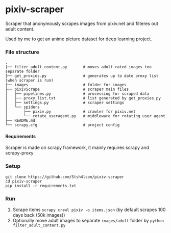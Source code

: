 # pixiv-scraper
Scraper that anonymously scrapes images from pixiv.net and filteres out adult content.

Used by me to get an anime picture dataset for deep learning project.

### File structure
```
.
├── filter_adult_content.py       # moves adult rated images too separate folder
├── get_proxies.py                # generates up to date proxy list (when scraper is run)
├── images                        # folder for images
├── pixivScrape                   # scraper main files
│   ├── pipelines.py              # processing for scraped data
│   ├── proxy_list.txt            # list generated by get_proxies.py
│   ├── settings.py               # scraper settings
│   └── spiders
│       ├── pixiv.py              # crawler for pixiv.net
│       └── rotate_useragent.py   # middleware for rotating user agent
├── README.md
└── scrapy.cfg                    # project config
```

#### Requirements
Scraper is made on scrapy framework, it mainly requires scrapy and scrapy-proxy

### Setup
```
git clone https://github.com/Stsh4lson/pixiv-scraper
cd pixiv-scraper
pip install -r requirements.txt
```
### Run
1. Scrape items `scrapy crawl pixiv -o items.json` (by default scrapes 100 days back (50k images))
2. Optionally move adult images to separate `images/adult` folder by `python filter_adult_content.py`